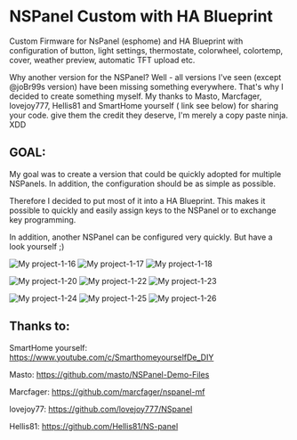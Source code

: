 # NSPanel Custom with HA Blueprint
Custom Firmware for NsPanel (esphome) and HA Blueprint with configuration of button, light settings, thermostate, colorwheel, colortemp, cover, weather preview, automatic TFT upload etc.

Why another version for the NSPanel? 
Well - all versions I've seen (except @joBr99s version) have been missing something everywhere. 
That's why I decided to create something myself.
My thanks to Masto, Marcfager, lovejoy777, Hellis81 and SmartHome yourself ( link see below) for sharing your code. give them the credit they deserve, I'm merely a copy paste ninja. XDD


## GOAL:
My goal was to create a version that could be quickly adopted for multiple NSPanels.
In addition, the configuration should be as simple as possible.

Therefore I decided to put most of it into a HA Blueprint. This makes it possible to quickly and easily assign keys to the NSPanel or to exchange key programming.

In addition, another NSPanel can be configured very quickly. But have a look yourself ;)

![My project-1-16](https://user-images.githubusercontent.com/41958506/192649717-6b04cd1a-1829-4fd5-8ba4-09eaf32f85d0.png)
![My project-1-17](https://user-images.githubusercontent.com/41958506/192650793-9b657fa2-8056-46d7-aca3-065cde291df8.png)
![My project-1-18](https://user-images.githubusercontent.com/41958506/192650810-c7210d15-a07e-4f70-a593-af0a51c7f4bb.png)


![My project-1-20](https://user-images.githubusercontent.com/41958506/192652078-ec4f3268-c00b-42a8-b1f9-c4da3e53d7a5.png)
![My project-1-22](https://user-images.githubusercontent.com/41958506/192652105-23baac1d-9dee-40c1-8596-9cae8827cf1c.png)
![My project-1-23](https://user-images.githubusercontent.com/41958506/192652116-93b850d3-553b-4f14-bb0f-78dff959e2fd.png)

![My project-1-24](https://user-images.githubusercontent.com/41958506/192652126-91b0aae9-75ae-44a0-842d-0a78d93f2da5.png)
![My project-1-25](https://user-images.githubusercontent.com/41958506/192652131-604c0636-0f96-44b8-ae6a-793bde56d0e1.png)
![My project-1-26](https://user-images.githubusercontent.com/41958506/192652263-297cda87-3eff-452c-9ec3-3cd76da94de7.png)


## Thanks to:
SmartHome yourself: https://www.youtube.com/c/SmarthomeyourselfDe_DIY

Masto: https://github.com/masto/NSPanel-Demo-Files

Marcfager:  https://github.com/marcfager/nspanel-mf

lovejoy77: https://github.com/lovejoy777/NSpanel

Hellis81: https://github.com/Hellis81/NS-panel
